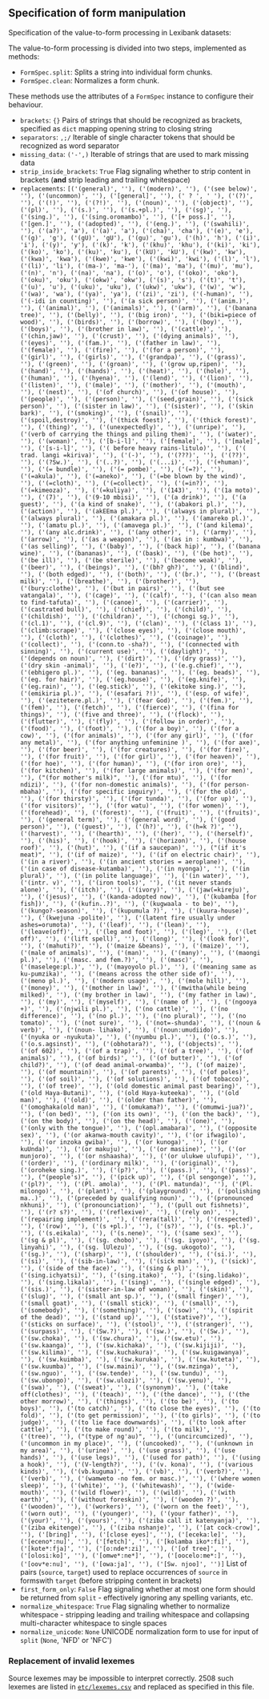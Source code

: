 ## Specification of form manipulation


Specification of the value-to-form processing in Lexibank datasets:

The value-to-form processing is divided into two steps, implemented as methods:
- `FormSpec.split`: Splits a string into individual form chunks.
- `FormSpec.clean`: Normalizes a form chunk.

These methods use the attributes of a `FormSpec` instance to configure their behaviour.

- `brackets`: `{}`
  Pairs of strings that should be recognized as brackets, specified as `dict` mapping opening string to closing string
- `separators`: `,;/`
  Iterable of single character tokens that should be recognized as word separator
- `missing_data`: `('-',)`
  Iterable of strings that are used to mark missing data
- `strip_inside_brackets`: `True`
  Flag signaling whether to strip content in brackets (**and** strip leading and trailing whitespace)
- `replacements`: `[('(general)', ''), ('(modern)', ''), ('(see below)', ''), ('(uncommon)', ''), ('[general]', ''), (' ? ', ' '), ('(?)', ''), ('(!)', ''), ('(?!)', ''), ('(noun)', ''), ('(object)', ''), ('(pl)', ''), ('(s.)', ''), ('(s.+pl.)', ''), ('(sg)', ''), ('(sing.)', ''), ('(sing.oromambo)', ''), ('[+ poss.]', ''), ('[gen.]', ''), ('(adopted)', ''), ('(eng.)', ''), ('(swahili)', ''), ('(a?)', 'a'), ('(a)', 'a'), ('(cha)', 'cha'), ('(e)', 'e'), ('(g)', 'g'), ('(gU)', 'gU'), ('(gu)', 'gu'), ('(h)', 'h'), ('(i)', 'i'), ('(y)', 'y'), ('(k)', 'k'), ('(khu)', 'khu'), ('(ki)', 'ki'), ('(ko)', 'ko'), ('(ku)', 'ku'), ('(kU)', 'kU'), ('(kw)', 'kw'), ('(kwa)', 'kwa'), ('(kwe)', 'kwe'), ('(kwi)', 'kwi'), ('(l)', 'l'), ('(li)', 'li'), ('(ma-)', 'ma-'), ('(ma)', 'ma'), ('(mu)', 'mu'), ('(n)', 'n'), ('(na)', 'na'), ('(o)', 'o'), ('(oko)', 'oko'), ('(oku)', 'oku'), ('(okw)', 'okw'), ('(s)', 's'), ('(t)', 't'), ('(u)', 'u'), ('(uku)', 'uku'), ('(ukw)', 'ukw'), ('(w)', 'w'), ('(wa)', 'wa'), ('(ya)', 'ya'), ('(zi)', 'zi'), ('(-human)', ''), ('(-idi in counting)', ''), ('(a sick person)', ''), ('(anim.)', ''), ('(animal)', ''), ('(animals)', ''), ('(arm)', ''), ('(banana tree)', ''), ('(belly)', ''), ('(big iron)', ''), ('(biki=piece of wood)', ''), ('(birds)', ''), ('(borrow)', ''), ('(boy)', ''), ('(boys)', ''), ('(brother in law)', ''), ('(cattle)', ''), ('(chin,jaw)', ''), ('(crust)', ''), ('(dying animals)', ''), ('(eyes)', ''), ('(fam.)', ''), ('(father in law)', ''), ('(female)', ''), ('(fire)', ''), ('(for a person)', ''), ('(girl)', ''), ('(girls)', ''), ('(grandpa)', ''), ('(grass)', ''), ('(green)', ''), ('(groan)', ''), ('(grow up,ripen)', ''), ('(hand)', ''), ('(hands)', ''), ('(heat)', ''), ('(hole)', ''), ('(human)', ''), ('(hyena)', ''), ('(lend)', ''), ('(lion)', ''), ('(listen)', ''), ('(male)', ''), ('(mother)', ''), ('(mouth)', ''), ('(nest)', ''), ('(of church)', ''), ('(of house)', ''), ('(people)', ''), ('(person)', ''), ('(seed,grain)', ''), ('(sick person)', ''), ('(sister in law)', ''), ('(sister)', ''), ('(skin bark)', ''), ('(smoking)', ''), ('(snail)', ''), ('(spoil,destroy)', ''), ('(thick foest)', ''), ('(thick forest)', ''), ('(thing)', ''), ('(unexpectedly)', ''), ('(unripe)', ''), ('(verb of carrying the things and piling them)', ''), ('(water)', ''), ('(woman)', ''), ('[b-i-l]', ''), ('[female]', ''), ('[male]', ''), ('[s-i-l]', ''), ('( before heavy rains-litulo)', ''), ('( trad. langi =kiriva)', ''), ('(-)', ''), ('(???)', ''), ('(??)', ''), ('(?Sw.)', ''), ('(..?)', ''), ('(...i)', ''), ('(+human)', ''), ('(= bundle)', ''), ('(= pombe)', ''), ('(=?)', ''), ('(=akula)', ''), ('(=aneko)', ''), ('(=be blown by the wind)', ''), ('(=cloth)', ''), ('(=collect)', ''), ('(=in?)', ''), ('(=kimeoza)', ''), ('(=kuliya)', ''), ('(143)', ''), ('(1a moto)', ''), ('(7)', ''), ('(9-10 mbisi)', ''), ('(a drink)', ''), ('(a guest)', ''), ('(a kind of snake)', ''), ('(abakori pl.)', ''), ('(action)', ''), ('(akEEma pl.)', ''), ('(always in plural)', ''), ('(always plural)', ''), ('(amakara pl.)', ''), ('(amareko pl.)', ''), ('(amatu pl.)', ''), ('(amavega pl.)', ''), ('(and kilema)', ''), ('(any alc.drink)', ''), ('(any other)', ''), ('(army)', ''), ('(arrow)', ''), ('(as a weapon)', ''), ('(as in : kumbwa)', ''), ('(as selling)', ''), ('(baby)', ''), ('(back hip)', ''), ('(banana wine)', ''), ('(bananas)', ''), ('(bask)', ''), ('(be hot)', ''), ('(be ill)', ''), ('(be sterile)', ''), ('(become weak)', ''), ('(beer)', ''), ('(beings)', ''), ('(bh? gh?)', ''), ('(blind)', ''), ('(both edged)', ''), ('(both)', ''), ('(br.)', ''), ('(breast milk)', ''), ('(breathe)', ''), ('(brother)', ''), ('(bury:clothe)', ''), ('(but in pairs)', ''), ('(but see vatangala)', ''), ('(cage)', ''), ('(calf)', ''), ('(can also mean to find-tafuta)', ''), ('(canoe)', ''), ('(carrier)', ''), ('(castrated bull)', ''), ('(chief)', ''), ('(child)', ''), ('(childish)', ''), ('(childran)', ''), ('(chongi sg.)', ''), ('(cl.1)', ''), ('(cl.9)', ''), ('(clan)', ''), ('(class 1)', ''), ('(climb:scrape)', ''), ('(close eyes)', ''), ('(close mouth)', ''), ('(cloth)', ''), ('(clothes)', ''), ('(coinage)', ''), ('(collect)', ''), ('(conn.to -sha?)', ''), ('(connected with sinning)', ''), ('(current use)', ''), ('(daylight)', ''), ('(depends on noun)', ''), ('(dirt)', ''), ('(dry grass)', ''), ('(dry skin -animal)', ''), ('(e?)', ''), ('(e.g.chief)', ''), ('(ebhigero pl.)', ''), ('(eg. bananas)', ''), ('(eg. beads)', ''), ('(eg. for hair)', ''), ('(eg.house)', ''), ('(eg.knife)', ''), ('(eg.rain)', ''), ('(eg.stick)', ''), ('(ekitoke sing.)', ''), ('(emikiria pl.)', ''), ('(esafari ?!)', ''), ('(esp. of wife)', ''), ('(ezitetere.pl.)', ''), ('(fear God)', ''), ('(fem.)', ''), ('(fem)', ''), ('(fetch)', ''), ('(fierce)', ''), ('(fina for things)', ''), ('(five and three)', ''), ('(flock)', ''), ('(flutter)', ''), ('(fly)', ''), ('(follow in order)', ''), ('(food)', ''), ('(foot)', ''), ('(for a boy)', ''), ('(for a cow)', ''), ('(for animals)', ''), ('(for any girl)', ''), ('(for any metal)', ''), ('(for anything unfeminine )', ''), ('(for axe)', ''), ('(for beer)', ''), ('(for creatures)', ''), ('(for fire)', ''), ('(for fruit)', ''), ('(for girl)', ''), ('(for heaven)', ''), ('(for hoe)', ''), ('(for human)', ''), ('(for iron ore)', ''), ('(for kitchen)', ''), ('(for large animals)', ''), ('(for men)', ''), ("(for mother's milk)", ''), ('(for mtu)', ''), ('(for ndizi)', ''), ('(for non-domestic animals)', ''), ('(for person-mbaha)', ''), ('(for specific inguiry)', ''), ('(for the old)', ''), ('(for thirsty)', ''), ('(for tunda)', ''), ('(for up)', ''), ('(for visitors)', ''), ('(for watu)', ''), ('(for women)', ''), ('(forehead)', ''), ('(forest)', ''), ('(fruit)', ''), ('(fruits)', ''), ('(general term)', ''), ('(general word)', ''), ('(good person)', ''), ('(guest)', ''), ('(h?)', ''), ('(h=k ?)', ''), ('(harvest)', ''), ('(hearth)', ''), ('(her)', ''), ('(herself)', ''), ('(his)', ''), ('(hook)', ''), ('(horizon)', ''), ('(house roof)', ''), ('(hut)', ''), ('(if a saucepan)', ''), ("(if it's meat)", ''), ('(if of maize)', ''), ('(if on electric chair)', ''), ('(in a river)', ''), ('(in ancient stories = aeroplane)', ''), ('(in case of disease-kutamba)', ''), ('(in nyonga)', ''), ('(in plural)', ''), ('(in polite language)', ''), ('(in water)', ''), ('(intr. v)', ''), ('(iron tools)', ''), ('(it never stands alone)', ''), ('(itch)', ''), ('(ivory)', ''), ('(jaw(=kireju)', ''), ('(jesus)', ''), ('(kanda-adopted now)', ''), ('(kubamba [for fish])', ''), ('(kufin..?)', ''), ('(kugwaala - to be)', ''), ('(kungo?-season)', ''), ('(kupumula ?)', ''), ('(kuura-house)', ''), ('(kwejuna -polite)', ''), ('(latent fire usually under ashes=orumota)', ''), ('(leaf)', ''), ('(lean)', ''), ('(leave(off)', ''), ('(leg and foot)', ''), ('(leg)', ''), ('(let off)', ''), ('(lift spell)', ''), ('(long)', ''), ('(look for)', ''), ('(mahuti?)', ''), ('(maize &beans)', ''), ('(maize)', ''), ('(male of animals)', ''), ('(man)', ''), ('(many)', ''), ('(maongi pl.)', ''), ('(masc. and fem.?)', ''), ('(masc)', ''), ('(maselege:pl.)', ''), ('(mayoyolo pl.)', ''), ('(meaning same as ku-pumzika)', ''), ('(means across the other side of)', ''), ('(meno pl.)', ''), ('(modern usage)', ''), ('(mole hill)', ''), ('(money)', ''), ('(mother in law)', ''), ('(mwitha(while being milked)', ''), ('(my brother in law)', ''), ('(my father in law)', ''), ('(my)', ''), ('(myself)', ''), ('(name of )', ''), ('(ngooya +)', ''), ('(njwili pl.)', ''), ('(no cattle)', ''), ('(no difference)', ''), ('(no pl.)', ''), ('(no plural)', ''), ('(no tomato)', ''), ('(not sure)', ''), ('(not=-shunda)', ''), ('(noun & verb)', ''), ('(noun- lihako)', ''), ('(noun:umudiido)', ''), ('(nyuka or -nyukuta)', ''), ('(nyumbu pl.)', ''), ('(o.s.)', ''), ('(o.s.agsinst)', ''), ('(obhotara?)', ''), ('(objects)', ''), ('(of 602)', ''), ('(of a trap)', ''), ('(of a tree)', ''), ('(of animals)', ''), ('(of birds)', ''), ('(of butter)', ''), ('(of child?)', ''), ('(of dead animal-orwamba)', ''), ('(of maize)', ''), ('(of mountain)', ''), ('(of parents)', ''), ('(of poles)', ''), ('(of soil)', ''), ('(of solutions)', ''), ('(of tobacco)', ''), ('(of tree)', ''), ('(old domestic animal past bearing)', ''), ('(old Haya-Butani)', ''), ('(old Haya-kuteeka)', ''), ('(old man)', ''), ('(old)', ''), ('(older than father)', ''), ('(omoghaka(old man)', ''), ('(omukama?)', ''), ('(omumwi-jua?)', ''), ('(on bed)', ''), ('(on its own)', ''), ('(on the back)', ''), ('(on the body)', ''), ('(on the head)', ''), ('(one)', ''), ('(only with the tongue)', ''), ('(opl.amabara)', ''), ('(opposite sex)', ''), ('(or akanwa-mouth cavity)', ''), ('(or ifwagilo)', ''), ('(or inzoka gwiba)', ''), ('(or kunoga)', ''), ('(or kuUnda)', ''), ('(or makuju)', ''), ('(or masiine)', ''), ('(or munjoro)', ''), ('(or nshaasha)', ''), ('(or ulukwe ulufupi)', ''), ('(order)', ''), ('(ordinary milk)', ''), ('(original)', ''), ('(oroheke sing.)', ''), ('(p?)', ''), ('(pass.)', ''), ('(pass)', ''), ("(people's)", ''), ('(pick up)', ''), ('(pl sengonge)', ''), ('(pl?)', ''), ('(Pl. amola)', ''), ('(Pl. matunda)', ''), ('(Pl. milongo)', ''), ('(plant)', ''), ('(playground)', ''), ('(polishing ma..)', ''), ('(preceded by qualifying noun)', ''), ('(pronounced nkhuni)', ''), ('(pronounciation)', ''), ('(pull out fishnets)', ''), ('(r? s?)', ''), ('(reflexive)', ''), ('(rely on)', ''), ('(repairing implement)', ''), ('(rera(tall)', ''), ('(respected)', ''), ('(row)', ''), ('(s +pl.)', ''), ('(s?)', ''), ('(s. +pl.)', ''), ('(s.eikala)', ''), ('(s.nene)', ''), ('(same sex)', ''), ('(sg & pl)', ''), ('(sg. chobo)', ''), ('(sg. iyoyo)', ''), ('(sg. linyahi)', ''), ('(sg. lUlezu)', ''), ('(sg. ukogoto)', ''), ('(sg.)', ''), ('(sharp)', ''), ('(shoulder)', ''), ('(si.)', ''), ('(si)', ''), ('(sib-in-law)', ''), ('(sick man)', ''), ('(sick)', ''), ('(side of the face)', ''), ('(sing & pl)', ''), ('(sing.ichyatsi)', ''), ('(sing.itako)', ''), ('(sing.lidako)', ''), ('(sing.likala)', ''), ('(sing)', ''), ('(single edged)', ''), ('(sis.)', ''), ('(sister-in-law of woman)', ''), ('(skin)', ''), ('(slug)', ''), ('(small ant sp.)', ''), ('(small finger)', ''), ('(small goat)', ''), ('(small stick)', ''), ('(small)', ''), ('(somebody)', ''), ('(something)', ''), ('(sow)', ''), ('(spirit of the dead)', ''), ('(stand up)', ''), ('(stative?)', ''), ('(sticks on surface)', ''), ('(stool)', ''), ('(stranger)', ''), ('(surpass)', ''), ('(Sw.?)', ''), ('(sw.)', ''), ('(Sw.)', ''), ('(sw.choka)', ''), ('(sw.chura)', ''), ('(sw.etu)', ''), ('(sw.kaanga)', ''), ('(sw.kichaka)', ''), ('(sw.kijiji)', ''), ('(sw.kilima)', ''), ('(sw.kuchakura)', ''), ('(sw.kuigawanya)', ''), ('(sw.kuimba)', ''), ('(sw.kuruka)', ''), ('(sw.kuteta)', ''), ('(sw.kuumba)', ''), ('(sw.maini)', ''), ('(sw.mzinga)', ''), ('(sw.nguo)', ''), ('(sw.tende)', ''), ('(sw.tundu)', ''), ('(sw.ubongo)', ''), ('(sw.ulozi)', ''), ('(sw.yenu)', ''), ('(swa)', ''), ('(sweat)', ''), ('(synonym)', ''), ('(take off(clothes)', ''), ('(teach)', ''), ('(the dance)', ''), ('(the other morrow)', ''), ('(things)', ''), ('(to be)', ''), ('(to boys)', ''), ('(to catch)', ''), ('(to close the eyes)', ''), ('(to fold)', ''), ('(to get permission)', ''), ('(to girls)', ''), ('(to judge)', ''), ('(to lie face downwards)', ''), ('(to look after cattle)', ''), ('(to make round)', ''), ('(to milk)', ''), ('(tree)', ''), ("(type of ng'au)", ''), ('(uncircumcized)', ''), ('(uncommon in my place)', ''), ('(uncooked)', ''), ('(unknown in my area)', ''), ('(urine)', ''), ('(use grass)', ''), ('(use hands)', ''), ('(use legs)', ''), ('(used for path)', ''), ('(using a hook)', ''), ('(V-length?)', ''), ('(v. kona)', ''), ('(various kinds)', ''), ('(vb.kuguma)', ''), ('(vb)', ''), ('(verb?)', ''), ('(verb)', ''), ('(wamweto -no fem. or masc.)', ''), ('(where women sleep)', ''), ('(white)', ''), ('(whitewash)', ''), ('(wide-mouth)', ''), ('(wild flower)', ''), ('(wild)', ''), ('(with earth)', ''), ('(without foreskin)', ''), ('(wooden ?)', ''), ('(wooden)', ''), ('(workers)', ''), ('(worn on the feet)', ''), ('(worn out)', ''), ('(younger)', ''), ('(your father)', ''), ('(your)', ''), ('(yours)', ''), ('(ziba call it katenyanja)', ''), ('(ziba ekitenge)', ''), ('(ziba nshanje)', ''), ('[at cock-crow]', ''), ('[bring]', ''), ('[close eyes]', ''), ('[eceka:le]', ''), ('[eceno*:nu]', ''), ('[fetch]', ''), ('[kolamba iko*:fi]', ''), ('[kote*:fja]', ''), ('[o:nde*:zi]', ''), ('[of tree]', ''), ('[olosi:ko]', ''), ('[omwe*:ne*]', ''), ('[oocelo:me*:]', ''), ('[oov*e:nu]', ''), ('[owa:ja]', ''), ('[Sw. njoo]', '')]`
  List of pairs (`source`, `target`) used to replace occurrences of `source` in formswith `target` (before stripping content in brackets)
- `first_form_only`: `False`
  Flag signaling whether at most one form should be returned from `split` - effectively ignoring any spelling variants, etc.
- `normalize_whitespace`: `True`
  Flag signaling whether to normalize whitespace - stripping leading and trailing whitespace and collapsing multi-character whitespace to single spaces
- `normalize_unicode`: `None`
  UNICODE normalization form to use for input of `split` (`None`, 'NFD' or 'NFC')

### Replacement of invalid lexemes

Source lexemes may be impossible to interpret correctly. 2508 such lexemes are listed
in [`etc/lexemes.csv`](etc/lexemes.csv) and replaced as specified in this file.
